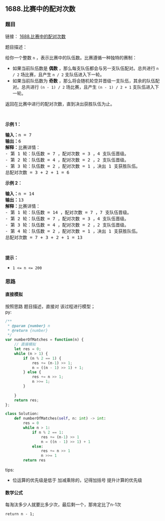 ## 1688.比赛中的配对次数

### 题目
链接： 
[1688.比赛中的配对次数](https://leetcode-cn.com/problems/count-of-matches-in-tournament/)

题目描述：
<div class="css-1a7yjpy-ZoomWrapper e13l6k8o9"><div class="content__1Y2H"><div class="notranslate"><p>给你一个整数 <code>n</code> ，表示比赛中的队伍数。比赛遵循一种独特的赛制：</p>

<ul>
	<li>如果当前队伍数是 <strong>偶数</strong> ，那么每支队伍都会与另一支队伍配对。总共进行 <code>n / 2</code> 场比赛，且产生 <code>n / 2</code> 支队伍进入下一轮。</li>
	<li>如果当前队伍数为 <strong>奇数</strong> ，那么将会随机轮空并晋级一支队伍，其余的队伍配对。总共进行 <code>(n - 1) / 2</code> 场比赛，且产生 <code>(n - 1) / 2 + 1</code> 支队伍进入下一轮。</li>
</ul>

<p>返回在比赛中进行的配对次数，直到决出获胜队伍为止。</p>

<p>&nbsp;</p>

<p><strong>示例 1：</strong></p>

<pre><strong>输入：</strong>n = 7
<strong>输出：</strong>6
<strong>解释：</strong>比赛详情：
- 第 1 轮：队伍数 = 7 ，配对次数 = 3 ，4 支队伍晋级。
- 第 2 轮：队伍数 = 4 ，配对次数 = 2 ，2 支队伍晋级。
- 第 3 轮：队伍数 = 2 ，配对次数 = 1 ，决出 1 支获胜队伍。
总配对次数 = 3 + 2 + 1 = 6
</pre>

<p><strong>示例 2：</strong></p>

<pre><strong>输入：</strong>n = 14
<strong>输出：</strong>13
<strong>解释：</strong>比赛详情：
- 第 1 轮：队伍数 = 14 ，配对次数 = 7 ，7 支队伍晋级。
- 第 2 轮：队伍数 = 7 ，配对次数 = 3 ，4 支队伍晋级。 
- 第 3 轮：队伍数 = 4 ，配对次数 = 2 ，2 支队伍晋级。
- 第 4 轮：队伍数 = 2 ，配对次数 = 1 ，决出 1 支获胜队伍。
总配对次数 = 7 + 3 + 2 + 1 = 13
</pre>

<p>&nbsp;</p>

<p><strong>提示：</strong></p>

<ul>
	<li><code>1 &lt;= n &lt;= 200</code></li>
</ul>
</div></div></div>

### 思路

#### 直接模拟

按照思路 题目描述，直接对 该过程进行模型；  
py:

```js
/**
 * @param {number} n
 * @return {number}
 */
var numberOfMatches = function(n) {
    // 直接模拟
    let res = 0;
    while (n > 1) {
        if (n % 2 == 1) {
            res += (n-1) >> 1;
            n = ((n - 1) >> 1) + 1;
        } else {
            res += n >> 1;
            n >>= 1;
        }
          
    }
    return res;
};
```

```python
class Solution:
    def numberOfMatches(self, n: int) -> int:
        res = 0
        while n > 1:
            if n % 2 == 1:
                res += (n-1) >> 1
                n = ((n - 1) >> 1) + 1
            else:
                res += n >> 1
                n >>= 1
        return res
```
tips:
- 位运算的优先级是低于 加减乘除的，记得加括号 提升计算的优先级
#### 数学公式

每淘汰多少人就要比多少次，最后剩一个，那肯定比了n-1次

```
return n - 1;
```
